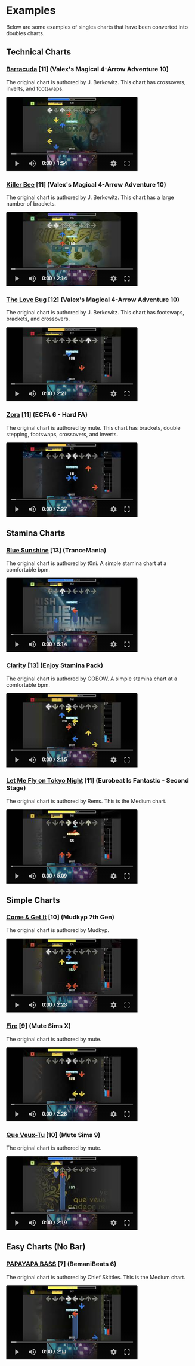 # Examples

Below are some examples of singles charts that have been converted into doubles charts.

## Technical Charts

### [Barracuda](http://htmlpreview.github.io/?https://github.com/PerryAsleep/Fumen/blob/master/StepManiaChartGenerator/docs/Visualizations/Barracuda/Barracuda-Challenge-ssc.html) [11] (Valex's Magical 4-Arrow Adventure 10)
The original chart is authored by J. Berkowitz. This chart has crossovers, inverts, and footswaps.

[![](Images/Preview-Barracuda.png)](https://youtu.be/h4Xx0EppOxk)

### [Killer Bee](http://htmlpreview.github.io/?https://github.com/PerryAsleep/Fumen/blob/master/StepManiaChartGenerator/docs/Visualizations/Killer%20Bee/Killer%20Bee-Challenge-ssc.html) [11] (Valex's Magical 4-Arrow Adventure 10)
The original chart is authored by J. Berkowitz. This chart has a large number of brackets.

[![](Images/Preview-Killer%20Bee.png)](https://youtu.be/k-WOsIw-nHE)

### [The Love Bug](http://htmlpreview.github.io/?https://github.com/PerryAsleep/Fumen/blob/master/StepManiaChartGenerator/docs/Visualizations/The%20Love%20Bug%20(YUC%27e%20Remix)/The%20Love%20Bug%20(YUC%27e%20remix)-Challenge-ssc.html) [12] (Valex's Magical 4-Arrow Adventure 10)
The original chart is authored by J. Berkowitz. This chart has footswaps, brackets, and crossovers.

[![](Images/Preview-the%20Love%20Bug.png)](https://youtu.be/sYxgvXzwZAU)

### [Zora](http://htmlpreview.github.io/?https://github.com/PerryAsleep/Fumen/blob/master/StepManiaChartGenerator/docs/Visualizations/(NG%20-%2011)%20Zora/zora-Challenge-sm.html) [11] (ECFA 6 - Hard FA)
The original chart is authored by mute. This chart has brackets, double stepping, footswaps, crossovers, and inverts.

[![](Images/Preview-Zora.png)](https://youtu.be/xFVJw6Fvsnk)

## Stamina Charts

### [Blue Sunshine](http://htmlpreview.github.io/?https://github.com/PerryAsleep/Fumen/blob/master/StepManiaChartGenerator/docs/Visualizations/Blue%20Sunshine%20(Original%20Mix)/Blue%20Sunshine%20(Original%20Mix)-Challenge-sm.html) [13] (TranceMania)
The original chart is authored by t0ni. A simple stamina chart at a comfortable bpm.

[![](Images/Preview-Blue%20Sunshine.png)](https://youtu.be/1xFb6bfNR14)

### [Clarity](http://htmlpreview.github.io/?https://github.com/PerryAsleep/Fumen/blob/master/StepManiaChartGenerator/docs/Visualizations/%5BGOBOW%5D%20Clarity%20feat.%20Foxes%20(DJ%20Noriken%20Remix)/Clarity%20feat.%20Foxes%20(DJ%20Noriken%20Remix)-Challenge-sm.html) [13] (Enjoy Stamina Pack)
The original chart is authored by GOBOW. A simple stamina chart at a comfortable bpm.

[![](Images/Preview-Clarity.png)](https://youtu.be/1eHF8Z9qXfU)

### [Let Me Fly on Tokyo Night](http://htmlpreview.github.io/?https://github.com/PerryAsleep/Fumen/blob/master/StepManiaChartGenerator/docs/Visualizations/Let%20Me%20Fly%20on%20Tokyo%20Night/letmeflyontokyonight-Medium-ssc.html) [11] (Eurobeat Is Fantastic - Second Stage)
The original chart is authored by Rems. This is the Medium chart.

[![](Images/Preview-Let%20Me%20Fly%20on%20Tokyo%20Night.png)](https://youtu.be/gJAlO621L7M)

## Simple Charts

### [Come & Get It](http://htmlpreview.github.io/?https://github.com/PerryAsleep/Fumen/blob/master/StepManiaChartGenerator/docs/Visualizations/Come%20%26%20Get%20It/Come%20%26%20Get%20It-Challenge-sm.html) [10] (Mudkyp 7th Gen)
The original chart is authored by Mudkyp.

[![](Images/Preview-Come%20%26%20Get%20It.png)](https://youtu.be/0afe4iEodKs)

### [Fire](http://htmlpreview.github.io/?https://github.com/PerryAsleep/Fumen/blob/master/StepManiaChartGenerator/docs/Visualizations/Fire/fire-Challenge-ssc.html) [9] (Mute Sims X)
The original chart is authored by mute.

[![](Images/Preview-Fire.png)](https://youtu.be/qMtjDQNq6-E)

### [Que Veux-Tu](http://htmlpreview.github.io/?https://github.com/PerryAsleep/Fumen/blob/master/StepManiaChartGenerator/docs/Visualizations/Que%20Veux-Tu%20(Madeon%20Remix)/queveuxtu-Challenge-sm.html) [10] (Mute Sims 9)
The original chart is authored by mute.

[![](Images/Preview-Que%20Veux-Tu.png)](https://youtu.be/dDNvS80wJhQ)

## Easy Charts (No Bar)

### [PAPAYAPA BASS](http://htmlpreview.github.io/?https://github.com/PerryAsleep/Fumen/blob/master/StepManiaChartGenerator/docs/Visualizations/PAPAYAPA%20BASS/PAPAYAPA%20BASS-Medium-sm.html) [7] (BemaniBeats 6)
The original chart is authored by Chief Skittles. This is the Medium chart.

[![](Images/Preview-PAPAYAPA%20BASS.png)](https://youtu.be/c5j0ywtlp3A)